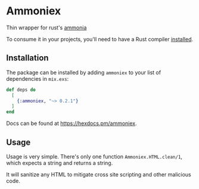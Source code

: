 # Ammoniex

Thin wrapper for rust's [ammonia](https://docs.rs/ammonia/latest/ammonia)

To consume it in your projects, you'll need to have a Rust compiler [installed](https://www.rust-lang.org/en-US/install.html).

## Installation

The package can be installed by adding `ammoniex` to your list of dependencies in `mix.exs`:

```elixir
def deps do
  [
    {:ammoniex, "~> 0.2.1"}
  ]
end
```

Docs can be found at <https://hexdocs.pm/ammoniex>.

## Usage

Usage is very simple.  There's only one function `Ammoniex.HTML.clean/1`, which expects a string and returns a string.

It will sanitize any HTML to mitigate cross site scripting and other malicious code.

